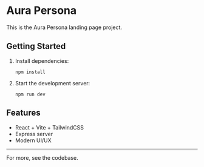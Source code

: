 # Aura Persona

This is the Aura Persona landing page project.

## Getting Started

1. Install dependencies:
   ```
   npm install
   ```
2. Start the development server:
   ```
   npm run dev
   ```

## Features
- React + Vite + TailwindCSS
- Express server
- Modern UI/UX

---

For more, see the codebase.